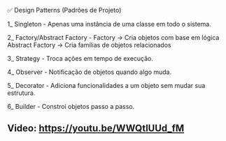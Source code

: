 ✅ Design Patterns (Padrões de Projeto)

1_ Singleton - Apenas uma instância de uma classe em todo o sistema.

2_ Factory/Abstract Factory - 
Factory → Cria objetos com base em lógica
Abstract Factory → Cria famílias de objetos relacionados

3_ Strategy - Troca ações em tempo de execução.

4_ Observer - Notificação de objetos quando algo muda.

5_ Decorator - Adiciona funcionalidades a um objeto sem mudar sua estrutura.

6_ Builder - Constroi objetos passo a passo.

## Video: https://youtu.be/WWQtlUUd_fM
